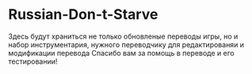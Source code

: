 Russian-Don-t-Starve
====================

Здесь будут храниться не только обновленые переводы игры, но и набор инструментария, нужного переводчику для редактированяи и модификации перевода
Спасибо вам за помощь в переводе и его тестировании!
